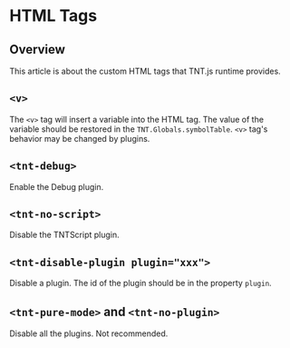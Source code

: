 # HTML Tags

## Overview
This article is about the custom HTML tags that TNT.js runtime provides.

## `<v>`
The `<v>` tag will insert a variable into the HTML tag. The value of the variable should be restored in the `TNT.Globals.symbolTable`. `<v>` tag's behavior may be changed by plugins.

## `<tnt-debug>`
Enable the Debug plugin.

## `<tnt-no-script>`
Disable the TNTScript plugin.

## `<tnt-disable-plugin plugin="xxx">`
Disable a plugin. The id of the plugin should be in the property `plugin`.

## `<tnt-pure-mode>` and `<tnt-no-plugin>`
Disable all the plugins. Not recommended.

